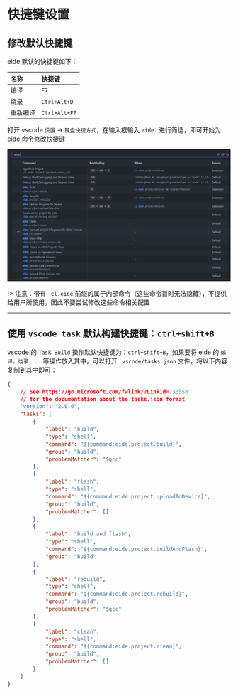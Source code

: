 # 快捷键设置

## 修改默认快捷键

eide 默认的快捷键如下：

|名称|快捷键|
|:--|:--|
|编译|`F7`|
|烧录|`Ctrl+Alt+D`|
|重新编译|`Ctrl+Alt+F7`|

打开 vscode `设置` -> `键盘快捷方式`，在输入框输入 `eide.` 进行筛选，即可开始为 eide 命令修改快捷键

![](../img/change_shortcuts.png)

!> 注意：带有 `_cl.eide` 前缀的属于内部命令（这些命令暂时无法隐藏），不提供给用户所使用，因此不要尝试修改这些命令相关配置

***

## 使用 `vscode task` 默认构建快捷键：`ctrl+shift+B` 

vscode 的 `Task Build` 操作默认快捷键为：`ctrl+shift+B`，如果要将 eide 的 `编译，烧录 ...` 等操作放入其中，可以打开 `.vscode/tasks.json` 文件，将以下内容复制到其中即可：

```json
{
    // See https://go.microsoft.com/fwlink/?LinkId=733558
    // for the documentation about the tasks.json format
    "version": "2.0.0",
    "tasks": [
        {
            "label": "build",
            "type": "shell",
            "command": "${command:eide.project.build}",
            "group": "build",
            "problemMatcher": "$gcc"
        },
        {
            "label": "flash",
            "type": "shell",
            "command": "${command:eide.project.uploadToDevice}",
            "group": "build",
            "problemMatcher": []
        },
        {
            "label": "build and flash",
            "type": "shell",
            "command": "${command:eide.project.buildAndFlash}",
            "group": "build"
        },
        {
            "label": "rebuild",
            "type": "shell",
            "command": "${command:eide.project.rebuild}",
            "group": "build",
            "problemMatcher": "$gcc"
        },
        {
            "label": "clean",
            "type": "shell",
            "command": "${command:eide.project.clean}",
            "group": "build",
            "problemMatcher": []
        }
    ]
}
```

